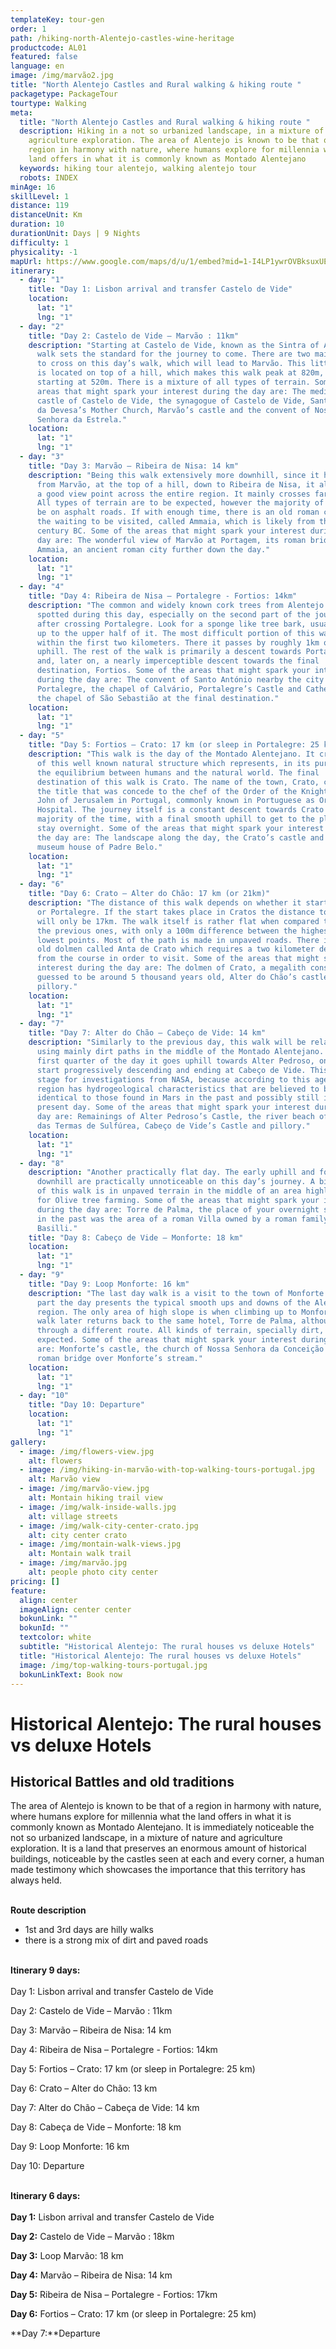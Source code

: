 ```yaml
---
templateKey: tour-gen
order: 1
path: /hiking-north-Alentejo-castles-wine-heritage
productcode: AL01
featured: false
language: en
image: /img/marvão2.jpg
title: "North Alentejo Castles and Rural walking & hiking route "
packagetype: PackageTour
tourtype: Walking
meta:
  title: "North Alentejo Castles and Rural walking & hiking route "
  description: Hiking in a not so urbanized landscape, in a mixture of nature and
    agriculture exploration. The area of Alentejo is known to be that of a
    region in harmony with nature, where humans explore for millennia what the
    land offers in what it is commonly known as Montado Alentejano
  keywords: hiking tour alentejo, walking alentejo tour
  robots: INDEX
minAge: 16
skillLevel: 1
distance: 119
distanceUnit: Km
duration: 10
durationUnit: Days | 9 Nights
difficulty: 1
physicality: -1
mapUrl: https://www.google.com/maps/d/u/1/embed?mid=1-I4LP1ywrOVBksuxUEKPamnUahXHfUwC
itinerary:
  - day: "1"
    title: "Day 1: Lisbon arrival and transfer Castelo de Vide"
    location:
      lat: "1"
      lng: "1"
  - day: "2"
    title: "Day 2: Castelo de Vide – Marvão : 11km"
    description: "Starting at Castelo de Vide, known as the Sintra of Alentejo, this
      walk sets the standard for the journey to come. There are two main hills
      to cross on this day’s walk, which will lead to Marvão. This little town
      is located on top of a hill, which makes this walk peak at 820m, while
      starting at 520m. There is a mixture of all types of terrain. Some of the
      areas that might spark your interest during the day are: The medieval
      castle of Castelo de Vide, the synagogue of Castelo de Vide, Santa Maria
      da Devesa’s Mother Church, Marvão’s castle and the convent of Nossa
      Senhora da Estrela."
    location:
      lat: "1"
      lng: "1"
  - day: "3"
    title: "Day 3: Marvão – Ribeira de Nisa: 14 km"
    description: "Being this walk extensively more downhill, since it has to get
      from Marvão, at the top of a hill, down to Ribeira de Nisa, it allows for
      a good view point across the entire region. It mainly crosses farmed land.
      All types of terrain are to be expected, however the majority of it will
      be on asphalt roads. If with enough time, there is an old roman city on
      the waiting to be visited, called Ammaia, which is likely from the 1st
      century BC. Some of the areas that might spark your interest during the
      day are: The wonderful view of Marvão at Portagem, its roman bridge and
      Ammaia, an ancient roman city further down the day."
    location:
      lat: "1"
      lng: "1"
  - day: "4"
    title: "Day 4: Ribeira de Nisa – Portalegre - Fortios: 14km"
    description: "The common and widely known cork trees from Alentejo are easily
      spotted during this day, especially on the second part of the journey
      after crossing Portalegre. Look for a sponge like tree bark, usually cut
      up to the upper half of it. The most difficult portion of this walk is
      within the first two kilometers. There it passes by roughly 1km of a steep
      uphill. The rest of the walk is primarily a descent towards Portalegre
      and, later on, a nearly imperceptible descent towards the final
      destination, Fortios. Some of the areas that might spark your interest
      during the day are: The convent of Santo António nearby the city of
      Portalegre, the chapel of Calvário, Portalegre’s Castle and Cathedral and
      the chapel of São Sebastião at the final destination."
    location:
      lat: "1"
      lng: "1"
  - day: "5"
    title: "Day 5: Fortios – Crato: 17 km (or sleep in Portalegre: 25 km)"
    description: "This walk is the day of the Montado Alentejano. It crosses areas
      of this well known natural structure which represents, in its purest form,
      the equilibrium between humans and the natural world. The final
      destination of this walk is Crato. The name of the town, Crato, comes from
      the title that was concede to the chef of the Order of the Knights of St.
      John of Jerusalem in Portugal, commonly known in Portuguese as Ordem do
      Hospital. The journey itself is a constant descent towards Crato for the
      majority of the time, with a final smooth uphill to get to the place to
      stay overnight. Some of the areas that might spark your interest during
      the day are: The landscape along the day, the Crato’s castle and the
      museum house of Padre Belo."
    location:
      lat: "1"
      lng: "1"
  - day: "6"
    title: "Day 6: Crato – Alter do Chão: 17 km (or 21km)"
    description: "The distance of this walk depends on whether it starts in Cratos
      or Portalegre. If the start takes place in Cratos the distance to travel
      will only be 17km. The walk itself is rather flat when compared to some of
      the previous ones, with only a 100m difference between the highest and
      lowest points. Most of the path is made in unpaved roads. There is a small
      old dolmen called Anta de Crato which requires a two kilometer deviation
      from the course in order to visit. Some of the areas that might spark your
      interest during the day are: The dolmen of Crato, a megalith construction
      guessed to be around 5 thousand years old, Alter do Chão’s castle and
      pillory."
    location:
      lat: "1"
      lng: "1"
  - day: "7"
    title: "Day 7: Alter do Chão – Cabeço de Vide: 14 km"
    description: "Similarly to the previous day, this walk will be relatively flat,
      using mainly dirt paths in the middle of the Montado Alentejano. For the
      first quarter of the day it goes uphill towards Alter Pedroso, only to
      start progressively descending and ending at Cabeço de Vide. This town was
      stage for investigations from NASA, because according to this agency, this
      region has hydrogeological characteristics that are believed to be
      identical to those found in Mars in the past and possibly still in the
      present day. Some of the areas that might spark your interest during the
      day are: Remainings of Alter Pedroso’s Castle, the river beach of Jardim
      das Termas de Sulfúrea, Cabeço de Vide’s Castle and pillory."
    location:
      lat: "1"
      lng: "1"
  - day: "8"
    description: "Another practically flat day. The early uphill and following
      downhill are practically unnoticeable on this day’s journey. A big portion
      of this walk is in unpaved terrain in the middle of an area highly know
      for Olive tree farming. Some of the areas that might spark your interest
      during the day are: Torre de Palma, the place of your overnight stay which
      in the past was the area of a roman Villa owned by a roman family called
      Basilli."
    title: "Day 8: Cabeço de Vide – Monforte: 18 km"
    location:
      lat: "1"
      lng: "1"
  - day: "9"
    title: "Day 9: Loop Monforte: 16 km"
    description: "The last day walk is a visit to the town of Monforte. For the most
      part the day presents the typical smooth ups and downs of the Alentejo
      region. The only area of high slope is when climbing up to Monforte. The
      walk later returns back to the same hotel, Torre de Palma, although
      through a different route. All kinds of terrain, specially dirt, are to be
      expected. Some of the areas that might spark your interest during the day
      are: Monforte’s castle, the church of Nossa Senhora da Conceição and a
      roman bridge over Monforte’s stream."
    location:
      lat: "1"
      lng: "1"
  - day: "10"
    title: "Day 10: Departure"
    location:
      lat: "1"
      lng: "1"
gallery:
  - image: /img/flowers-view.jpg
    alt: flowers
  - image: /img/hiking-in-marvão-with-top-walking-tours-portugal.jpg
    alt: Marvão view
  - image: /img/marvão-view.jpg
    alt: Montain hiking trail view
  - image: /img/walk-inside-walls.jpg
    alt: village streets
  - image: /img/walk-city-center-crato.jpg
    alt: city center crato
  - image: /img/montain-walk-views.jpg
    alt: Montain walk trail
  - image: /img/marvão.jpg
    alt: people photo city center
pricing: []
feature:
  align: center
  imageAlign: center center
  bokunLink: ""
  bokunId: ""
  textcolor: white
  subtitle: "Historical Alentejo: The rural houses vs deluxe Hotels"
  title: "Historical Alentejo: The rural houses vs deluxe Hotels"
  image: /img/top-walking-tours-portugal.jpg
  bokunLinkText: Book now
---
```

# **Historical Alentejo: The rural houses vs deluxe Hotels** 

## Historical Battles and old traditions

The area of Alentejo is known to be that of a region in harmony with nature, where humans explore for millennia what the land offers in what it is commonly known as Montado Alentejano. It is immediately noticeable the not so urbanized landscape, in a mixture of nature and agriculture exploration. It is a land that preserves an enormous amount of historical buildings, noticeable by the castles seen at each and every corner, a human made testimony which showcases the importance that this territory has always held.


\
**Route description**

* 1st and 3rd days are hilly walks
* there is a strong mix of dirt and paved roads


\
**Itinerary 9 days:**
\
\
Day 1: Lisbon arrival and transfer Castelo de Vide

Day 2: Castelo de Vide – Marvão : 11km

Day 3: Marvão – Ribeira de Nisa: 14 km

Day 4: Ribeira de Nisa – Portalegre - Fortios: 14km

Day 5: Fortios – Crato: 17 km (or sleep in Portalegre: 25 km)

Day 6: Crato – Alter do Chão: 13 km

Day 7: Alter do Chão – Cabeça de Vide: 14 km

Day 8: Cabeça de Vide – Monforte: 18 km

Day 9: Loop Monforte: 16 km

Day 10: Departure


\
**Itinerary 6 days:**
\
\
**Day 1:** Lisbon arrival and transfer Castelo de Vide

**Day 2:** Castelo de Vide – Marvão : 18km

**Day 3:** Loop Marvão: 18 km

**Day 4:** Marvão – Ribeira de Nisa: 14 km

**Day 5:** Ribeira de Nisa – Portalegre - Fortios: 17km

**Day 6:** Fortios – Crato: 17 km (or sleep in Portalegre: 25 km)

**Day 7:**Departure